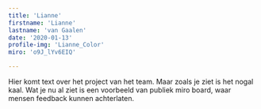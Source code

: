 ```yaml
---
title: 'Lianne'
firstname: 'Lianne'
lastname: 'van Gaalen'
date: '2020-01-13'
profile-img: 'Lianne_Color'
miro: 'o9J_lYv6EIQ'

---
```


Hier komt text over het project van het team. Maar zoals je ziet is het nogal kaal. Wat je nu al ziet is een voorbeeld van publiek miro board, waar mensen feedback kunnen achterlaten.

